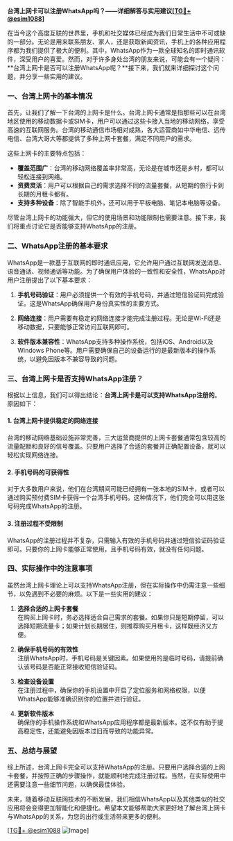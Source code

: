 **台湾上网卡可以注册WhatsApp吗？——详细解答与实用建议[[TG💪+ @esim1088](https://t.me/s/esim1088)]**

在当今这个高度互联的世界里，手机和社交媒体已经成为我们日常生活中不可或缺的一部分。无论是用来联系朋友、家人，还是获取新闻资讯，手机上的各种应用程序都为我们提供了极大的便利。其中，WhatsApp作为一款全球知名的即时通讯软件，深受用户的喜爱。然而，对于许多身处台湾的朋友来说，可能会有一个疑问：**台湾上网卡是否可以注册WhatsApp呢？**接下来，我们就来详细探讨这个问题，并分享一些实用的建议。

### 一、台湾上网卡的基本情况

首先，让我们了解一下台湾的上网卡是什么。台湾上网卡通常是指那些可以在台湾地区使用的移动数据卡或SIM卡，用户可以通过这些卡接入当地的移动网络，享受高速的互联网服务。台湾的移动通信市场相对成熟，各大运营商如中华电信、远传电信、台湾大哥大等都提供了多种上网卡套餐，满足不同用户的需求。

这些上网卡的主要特点包括：

- **覆盖范围广**：台湾的移动网络覆盖率非常高，无论是在城市还是乡村，都可以轻松连接到网络。
- **资费灵活**：用户可以根据自己的需求选择不同的流量套餐，从短期的旅行卡到长期的月租卡都有。
- **支持多种设备**：除了智能手机外，还可以用于平板电脑、笔记本电脑等设备。

尽管台湾上网卡的功能强大，但它的使用场景和功能限制也需要注意。接下来，我们将重点讨论它是否能够支持WhatsApp的注册。

### 二、WhatsApp注册的基本要求

WhatsApp是一款基于互联网的即时通讯应用，它允许用户通过互联网发送消息、语音通话、视频通话等功能。为了确保用户体验的一致性和安全性，WhatsApp对用户注册提出了以下基本要求：

1. **手机号码验证**：用户必须提供一个有效的手机号码，并通过短信验证码完成验证。这是WhatsApp确保用户身份真实性的主要方式。
   
2. **网络连接**：用户需要有稳定的网络连接才能完成注册过程。无论是Wi-Fi还是移动数据，只要能够正常访问互联网即可。

3. **软件版本兼容性**：WhatsApp支持多种操作系统，包括iOS、Android以及Windows Phone等。用户需要确保自己的设备运行的是最新版本的操作系统，以避免因版本不兼容导致的问题。

### 三、台湾上网卡是否支持WhatsApp注册？

根据以上信息，我们可以得出结论：**台湾上网卡是可以支持WhatsApp注册的**。原因如下：

#### 1. 台湾上网卡提供稳定的网络连接

台湾的移动网络基础设施非常完善，三大运营商提供的上网卡套餐通常包含较高的流量配额和良好的信号覆盖。只要用户选择了合适的套餐并正确配置设备，就可以轻松实现网络连接。

#### 2. 手机号码的可获得性

对于大多数用户来说，他们在台湾期间可能已经拥有一张本地的SIM卡，或者可以通过购买预付费SIM卡获得一个台湾手机号码。这种情况下，他们完全可以用这张号码完成WhatsApp的注册。

#### 3. 注册过程不受限制

WhatsApp的注册过程并不复杂，只需输入有效的手机号码并通过短信验证码验证即可。只要你的上网卡能够正常使用，且手机号码有效，就没有任何问题。

### 四、实际操作中的注意事项

虽然台湾上网卡理论上可以支持WhatsApp注册，但在实际操作中仍需注意一些细节，以免遇到不必要的麻烦。以下是一些实用的建议：

1. **选择合适的上网卡套餐**  
   在购买上网卡时，务必选择适合自己需求的套餐。如果你只是短期停留，可以选择短期流量卡；如果计划长期居住，则推荐购买月租卡，这样既经济又方便。

2. **确保手机号码的有效性**  
   注册WhatsApp时，手机号码是关键因素。如果使用的是临时号码，请提前确认该号码是否能正常接收短信验证码。

3. **检查设备设置**  
   在注册过程中，确保你的手机设置中开启了定位服务和网络权限，以便WhatsApp能够准确识别你的位置并进行验证。

4. **更新软件版本**  
   确保你的手机操作系统和WhatsApp应用程序都是最新版本。这不仅有助于提高稳定性，还能避免因版本过旧而导致的功能异常。

### 五、总结与展望

综上所述，台湾上网卡完全可以支持WhatsApp的注册。只要用户选择合适的上网卡套餐，并按照正确的步骤操作，就能顺利地完成注册过程。当然，在实际使用中还需要注意一些细节问题，以确保最佳体验。

未来，随着移动互联网技术的不断发展，我们相信WhatsApp以及其他类似的社交应用将会变得更加智能化和便捷化。希望本文能够帮助大家更好地了解台湾上网卡与WhatsApp的关系，为您的出行或生活带来更多的便利。

[[TG💪+ @esim1088](https://t.me/s/esim1088) ![Image](https://i.postimg.cc/4NQfJmqS/Snipaste-2025-05-13-00-14-12.png)]